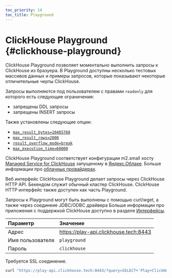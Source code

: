 ```yaml
---
toc_priority: 14
toc_title: Playground
---
```


# ClickHouse Playground {#clickhouse-playground}

ClickHouse Playground позволяет моментально выполнить запросы к ClickHouse из бразуера.
В Playground доступны несколько тестовых массивов данных и примеры запросов, которые показывают некоторые отличительные черты ClickHouse.

Запросы выполняются под пользователем с правами `readonly` для которого есть следующие ограничения:
- запрещены DDL запросы
- запрещены INSERT запросы

Также установлены следующие опции:
- [`max_result_bytes=10485760`](../operations/settings/query_complexity/#max-result-bytes)
- [`max_result_rows=2000`](../operations/settings/query_complexity/#setting-max_result_rows)
- [`result_overflow_mode=break`](../operations/settings/query_complexity/#result-overflow-mode)
- [`max_execution_time=60000`](../operations/settings/query_complexity/#max-execution-time)

ClickHouse Playground соответствует конфигурации m2.small хосту
[Managed Service for ClickHouse](https://cloud.yandex.com/services/managed-clickhouse)
запущеному в [Яндекс.Облаке](https://cloud.yandex.com/).
Больше информации про [облачных провайдерах](../commercial/cloud.md).

Веб интерфейс ClickHouse Playground делает запросы через ClickHouse HTTP API.
Бекендом служит обычный кластер ClickHouse.
ClickHouse HTTP интерфейс также доступен как часть Playground.

Запросы к Playground могут быть выполнены с помощью curl/wget, а также через соединеие JDBC/ODBC драйвера
Больше информации про приложения с поддержкой ClickHouse доступно в разделе [Интерфейсы](../interfaces/index.md).

| Параметр         | Значение                              |
|:-----------------|:--------------------------------------|
| Адрес            | https://play-api.clickhouse.tech:8443 |
| Имя пользователя | `playground`                          |
| Пароль           | `clickhouse`                          |

Требуется SSL соединение.

``` bash
curl "https://play-api.clickhouse.tech:8443/?query=SELECT+'Play+ClickHouse!';&user=playground&password=clickhouse&database=datasets"
```
